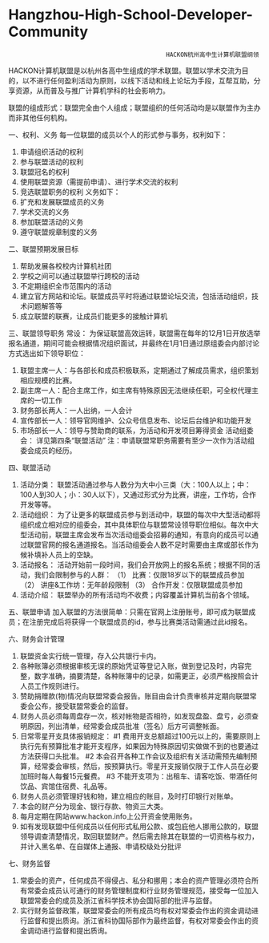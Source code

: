 # Hangzhou-High-School-Developer-Community
                                                HACKON杭州高中生计算机联盟纲领

HACKON计算机联盟是以杭州各高中生组成的学术联盟。联盟以学术交流为目的，以不进行任何盈利活动为原则，以线下活动和线上论坛为手段，互帮互助，分享资源，从而普及与推广计算机学科的社会影响力。

联盟的组成形式：联盟完全由个人组成；联盟组织的任何活动均是以联盟作为主办而非其他任何机构。

一、权利、义务
每一位联盟的成员以个人的形式参与事务，权利如下：
1.	申请组织活动的权利
2.	参与联盟活动的权利
3.	联盟冠名的权利
4.	使用联盟资源（需提前申请）、进行学术交流的权利
5.	竞选联盟职务的权利
义务如下：
1.	扩充和发展联盟成员的义务
2.	学术交流的义务
3.	参加联盟活动的义务
4.	遵守联盟规章制度的义务

二、联盟预期发展目标
1.	帮助发展各校校内计算机社团
2.	学校之间可以通过联盟举行跨校的活动
3.	不定期组织全市范围内的活动
4.	建立官方网站和论坛。联盟成员平时将通过联盟论坛交流，包括活动组织，技术问题解答等
5.  成立联盟的联赛，让成员们能更多的接触计算机

三、联盟领导职务
常设：
为保证联盟高效运转，联盟需在每年的12月1日开放选举报名通道，期间可能会根据情况组织面试，并最终在1月1日通过原组委会内部讨论方式选出如下领导职位：
1.	联盟主席一人：与各部长和成员积极联系，定期通过了解成员需求，组织策划相应规模的比赛。
2.	副主席一人：配合主席工作，如主席有特殊原因无法继续任职，可全权代理主席的一切工作
3.	财务部长两人：一人出纳，一人会计
4.	宣传部长一人：领导官网维护、公众号信息发布、论坛后台维护和功能开发
5.	市场部长一人：领导与赞助商的联系，为活动和开发项目筹得资金
活动组委会：
详见第四条“联盟活动”
注：申请联盟常职务需要有至少一次作为活动组委会成员的经历。

四、联盟活动
1. 活动分类：
联盟活动通过参与人数分为大中小三类（大：100人以上；中：100人到30人；小：30人以下），又通过形式分为比赛，讲座，工作坊，合作开发等等。
2. 活动组织：
为了让更多的联盟成员参与到活动中，联盟的每次中大型活动都将组织成立相对应的组委会，其中具体职位与联盟常设领导职位相似。每次中大型活动前，联盟主席会发布当次活动组委会招募的通知，有意向的成员可以通过联盟官网的报名通道报名。当活动组委会人数不足时需要由主席或部长作为候补填补人员上的空缺。
3. 活动报名：
活动开始前一段时间，我们会开放网上的报名系统；根据不同的活动，我们会限制参与的人群：
  （1） 比赛：仅限18岁以下的联盟成员参加
  （2） 讲座&工作坊：无年龄段限制
  （3） 合作开发：仅限联盟成员参加
4. 活动介绍：
联盟举办的所有活动均不收费；内容覆盖计算机当前各个领域。

五、联盟申请
加入联盟的方法很简单：只需在官网上注册账号，即可成为联盟成员；在注册完成后将获得一个联盟成员的id，参与比赛类活动需通过此id报名。

六、财务会计管理
1. 联盟资金实行统一管理，存入公共银行卡内。
2. 各种账簿必须根据审核无误的原始凭证等登记入账，做到登记及时，内容完整，数字准确，摘要清楚，各种账簿中的记录，如需更正，必须严格按照会计人员工作规则进行。
3. 赞助捐赠款(物)情况向联盟常委会报告。账目由会计负责审核并定期向联盟常委会公布，接受联盟常委会的监督。
4. 财务人员必须每周盘存一次，核对帐物是否相符，如发现盘盈、盘亏，必须查明原因，列出清单，经常委会成员批准（签名）后方可调整帐面。
5. 日常零星开支具体报销规定：
#1 费用开支总额超过100元以上的，需要原则上执行先有预算批准才能开支程序，如果因为特殊原因切实做做不到的也要通过方法获得口头批准。
#2 本会召开各种工作会议及组织有关活动需预先编制预算，经常委会审核，然后，按预算执行。零星开支报销仅限于工作人员在必要加班时每人每餐15元餐费。
#3 不能开支项为：出租车、请客吃饭、带酒任何饮品、宾馆住宿费、礼品等。
6. 财务人员必须管理好钱和物，建立相应的账目，及时打印银行对账单。
7. 本会的财产分为现金、银行存款、物资三大类。
8. 每月定期在网站www.hackon.info上公开资金使用账务。
9. 如有发现联盟中任何成员以任何形式私用公款、或包庇他人挪用公款的，联盟领导调查清楚情况，取回联盟财产。然后需去除其在联盟的一切资格与权力，并计入黑名单、在自媒体上通报、申请校级处分批评

七、财务监督
1. 常委会的资产，任何成员不得侵占、私分和挪用；本会的资产管理必须符合所有常委会成员认可通行的财务管理制度和行业财务管理规范，接受每一位加入联盟常委会的成员及浙江省科学技术协会国际部的批评与监督。
2. 实行财务监督政策，联盟常委会的所有成员均有权对常委会作出的资金调动进行监督和提出质询。浙江省科协国际部作为最终监督，有权对常委会作出的资金调动进行监督和提出质询。








